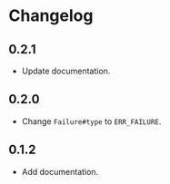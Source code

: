 # Changelog

## 0.2.1

- Update documentation.

## 0.2.0

- Change `Failure#type` to `ERR_FAILURE`.

## 0.1.2

- Add documentation.

